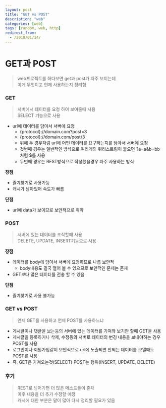 ```yaml
---
layout: post
title: "GET vs POST"
description: "web"
categories: [web]
tags: [random, web, http]
redirect_from:
  - /2018/01/14/
---
```

# GET과 POST
> web프로젝트를 하다보면 get과 post가 자주 보이는데  
> 이게 무엇이고 언제 사용하는지 정리함  

### GET
> 서버에서 데이터를 요청 하여 보여줄때 사용   
> SELECT 기능으로 사용  
* url에 데이터를 담아서 서버에 요청
  * {protocol}://domain.com?post=3
  * {protocol}://domain.com/post/3
  * 위에 두 경우처럼 url에 어떤 데이터를 요구하는지를 담아서 서버에 요청
  * 첫번째 경우는 일반적인 방식으로 여러개의 쿼리스트링이 붙으면 ?a=a&b=bb처럼 $를 사용
  * 두번째 경우는 REST방식으로 작성했을경우 자주 사용하는 방식  
  
**장점**
* 즐겨찾기로 사용가능
* 캐시가 남아있어 속도가 빠름

**단점**
* url에 data가 보이므로 보안적으로 취약

### POST
> 서버에 있는 데이터를 조작할때 사용   
> DELETE, UPDATE, INSERT기능으로 사용  

**장점**
* 데이터를 body에 담아서 서버에 요청하므로 나름 보안적  
  * body내용도 결국 열어 볼 수 있으므로 보안적인 문제는 존재  
* GET보다 많은 데이터를 전송 할 수 있음  

**단점**
* 즐겨찾기로 사용 불가능

### GET vs POST
> 언제 GET을 사용하고 언제 POST를 사용하느냐  

* 게시글이나 댓글을 보는등의 서버에 있는 데이터를 가져와 보기만 할때 GET을 사용  
* 게시글을 등록하거나 삭제, 수정등의 서버로 데이터의 변경 내용을 보내야하는 경우 POST를 사용  
* 로그인이나 회원가입같이 보안적으로 url에 노출되면 안되는 데이터를 보낼때도 POST를 사용  
* 즉, GET은 가져오는것(SELECT) POST는 행위(INSERT, UPDATE, DELETE)

### 후기
> REST로 넘어가면 더 많은 메소드들이 존재  
> 이후 내용을 더 추가 수정할 예정  
> 캐시에 대한 부분은 말이 많아 다시 정리할 필요가 있음  
